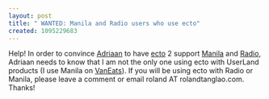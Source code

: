 ```yaml
---
layout: post
title: " WANTED: Manila and Radio users who use ecto"
created: 1095229683
---
```

<p>
Help! In order to convince <a href="http://blog.kung-foo.tv/">Adriaan</a> to have <a href="http://ecto.kung-foo.tv/">ecto</a> 2 support <a href="http://manila.userland.com/">Manila</a> and <a href="http://radio.userland.com/">Radio</a>, Adriaan needs to know that I am not the only one using ecto with UserLand products (I use Manila on <a href="http://www.vaneats.com/">VanEats</a>).  If you will be using ecto with Radio or Manila, please leave a comment or email roland AT rolandtanglao.com. Thanks!
</p>

